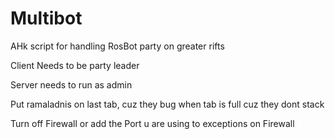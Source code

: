 # Multibot
AHk script for handling RosBot party on greater rifts

Client Needs to be party leader

Server needs to run as admin

Put ramaladnis on last tab, cuz they bug when tab is full cuz they dont stack

Turn off Firewall or add the Port u are using to exceptions on Firewall
